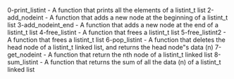 0-print_listint - A function that prints all the elements of a listint_t list
2-add_nodeint - A function that adds a new node at the beginning of a listint_t list
3-add_nodeint_end - A function that adds a new node at the end of a listint_t list
4-free_listint - A function that frees a listint_t list
5-free_listint2 - A function that frees a listint_t list
6-pop_listint - A function that deletes the head node of a listint_t linked list, and returns the head node"s data (n)
7-get_nodeint - A function that return the nth node of a listint_t linked list
8-sum_listint - A function that returns the sum of all the data (n) of a listint_t linked list
